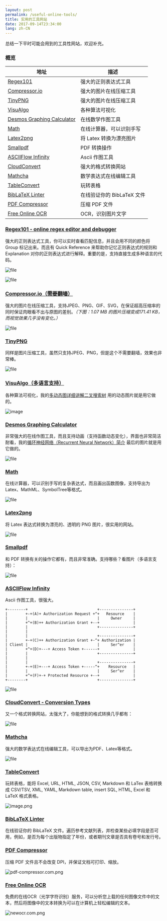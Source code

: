 ```yaml
---
layout: post
permalink: /useful-online-tools/
title: 实用的工具网站
date: 2017-09-14T23:34:00
lang: zh-CN
---
```


总结一下平时可能会用到的工具性网站，欢迎补充。

### 概览

| 地址                                            | 描述 |
| ----------------------------------------------- | ---- |
| [Regex101](https://regex101.com)                | 强大的正则表达式工具 |
| [Compressor.io](https://compressor.io/compress) | 强大的图片在线压缩工具 |
| [TinyPNG](https://tinypng.com/)                 | 强大的图片在线压缩工具 |
| [VisuAlgo](https://visualgo.net/) | 各种算法可视化 |
|[Desmos Graphing Calculator](https://www.desmos.com/calculator)|在线数学作图工具|
|[Math](https://webdemo.myscript.com/views/math.html)|在线计算器，可以识别手写|
|[Latex2png](http://latex2png.com/)|将 Latex 转换为漂亮图片|
|[Smallpdf](https://smallpdf.com/)|PDF 转换操作|
|[ASCIIFlow Infinity](http://asciiflow.com/)|Ascii 作图工具|
|[CloudConvert](https://cloudconvert.com/formats)|强大的格式转换网站|
|[Mathcha](https://www.mathcha.io/editor)|数学表达式在线编辑工具|
|[TableConvert](https://tableconvert.com/)|玩转表格|
|[BibLaTeX Linter](https://biblatex-linter.herokuapp.com/)|在线验证你的 BibLaTeX 文件|
|[PDF Compressor](https://pdfcompressor.com/)|压缩 PDF 文件|
|[Free Online OCR](https://www.newocr.com/)|OCR，识别图片文字|

### [Regex101 - online regex editor and debugger](https://regex101.com)

强大的正则表达式工具，你可以实时查看匹配信息，并且会用不同的颜色将 Group 标记出来。而且有 Quick Reference 来帮助你记忆正则表达式的规则和 Explanation 对你的正则表达式进行解释。重要的是，支持直接生成多种语言的代码。

![file](https://static.lufficc.com/image/5E2bdKG0jNHNaVBXKF5l2nhaL2TwO20gcfWxPYtW.png)

![file](https://static.lufficc.com/image/nb0tYuKUkApRYGI78AqWjFPCpjkPdTYIC0FNFciz.png)


### [Compressor.io（~~需要翻墙~~）](https://compressor.io/compress)

强大的图片在线压缩工具，支持JPEG、PNG、GIF、SVG，在保证超高压缩率的同时保证肉眼看不出与原图的差别。*（下图：1.07 MB 的图片压缩变成171.41 KB，而视觉效果几乎没有变化。）*

![file](https://static.lufficc.com/image/sYA4z2YDe7askf7w5geKbAC1ONqEMgLDjVz4HQB1.png)


### [TinyPNG](https://tinypng.com/)

同样是图片压缩工具，虽然只支持JPEG、PNG，但是这个不需要翻墙，效果也非常棒。

![file](https://static.lufficc.com/image/h27FgmejuOpqdu0kapgwgIU3nMV4ducDZGuCfb3i.png)


### [VisuAlgo（多语言支持）](https://visualgo.net)

各种算法可视化，我的[多动态图详细讲解二叉搜索树](https://lufficc.com/blog/binary-search-tree) 用的动态图片就是用它做的。

![image](https://static.lufficc.com/image/48ecb1feea1b39d7b9512e6a4b9a1241.gif)


### [Desmos Graphing Calculator](https://www.desmos.com/calculator)

非常强大的在线作图工具，而且支持动画（支持函数动态变化），界面也非常简洁耐看，我的[循环神经网络（Recurrent Neural Network）简介](https://lufficc.com/blog/an-introduction-of-recurrent-neural-network-and-difference-between-traditional-neural-network) 最后的图片就是用它做的。

![file](https://static.lufficc.com/image/8ek49dPADkzR0Tw6dVm8VMPjJpmEvNUmwE2mZMlm.png)

### [Math](https://webdemo.myscript.com/views/math.html)

在线计算器，可以识别手写的复杂表达式，而且画出函数图像，支持导出为Latex、MathML、SymbolTree等格式。

![file](https://static.lufficc.com/image/yiUPCtCuwO2wJgkKRjxgCTh9ZYLKBm5ftnJHOOcG.gif)

### [Latex2png](http://latex2png.com/)

将 Latex 表达式转换为漂亮的、透明的 PNG 图片，很实用的网站。

![file](https://static.lufficc.com/image/0wNu0lBO5rQgN7wx4cRuPqvH7HTtuLiFf76sgUWF.png)

### [Smallpdf](https://smallpdf.com/)

和 PDF 转换有关的操作它都有，而且非常准确。支持哪些？看图片（多语言支持）：

![file](https://static.lufficc.com/image/wg8BOOOe9lGZFvUBG5XICicjX8f1D0Jin6yoMJfT.png)

### [ASCIIFlow Infinity](http://asciiflow.com/)

Ascii 作图工具，很强大。
```
+--------+                               +---------------+
|        +-+(A)+ Authorization Request +^+   Resource    |
|        |                               |     Owner     |
|        +^+(B)++ Authorization Grant +--+               |
|        |                               +---------------+
|        |
|        |                               +---------------+
|        +-+(C)++ Authorization Grant +-^+ Authorization |
| Client |                               |     Ser^er    |
|        +^+(D)+---+ Access Token +------+               |
|        |                               +---------------+
|        |
|        |                               +---------------+
|        +-+(E)+---+ Access Token +-----^+    Resource   |
|        |                               |     Ser^er    |
|        +^+(F)+-+ Protected Resource +--+               |
+--------+                               +---------------+

```
![file](https://static.lufficc.com/image/3p6wqqPU15HD2rbx5fPhNKwtKo1WnTjQa9ZGk9rv.png)

### [CloudConvert - Conversion Types](https://cloudconvert.com/formats)

又一个格式转换网站，太强大了，你能想到的格式转换几乎都有：

![file](https://static.lufficc.com/image/ERHaI5ZaoGyMuCiXITQztEhz1ghl9GkM2WZdINgB.png)

### [Mathcha](https://www.mathcha.io/editor)

强大的数学表达式在线编辑工具，可以导出为PDF、Latex等格式。

![file](https://static.lufficc.com/image/BxShhYw7Sh0JxYYUE7sGs8AyT83LEiw3zPsqoaPq.png)

### [TableConvert](https://tableconvert.com/)

玩转表格，能将 Excel, URL, HTML, JSON, CSV, Markdown 和 LaTex 表格转换成 CSV/TSV, XML, YAML, Markdown table, insert SQL, HTML, Excel 和 LaTeX 格式表格。

![image.png](https://static.lufficc.com/2020/07/17/fb2f652ce21b216e.png)

### [BibLaTeX Linter](https://biblatex-linter.herokuapp.com/)

在线验证你的 BibLaTeX 文件。遍历参考文献列表，并检查某些必填字段是否可用，例如，是否为每个出版物指定了年份，或者期刊文章是否具有卷号和发行号。

### [PDF Compressor](https://pdfcompressor.com/)

压缩 PDF 文件且不会改变 DPI，并保证文档可打印、缩放。

![pdf-compressor.com.png](https://static.lufficc.com/2020/07/17/9f24715164ab485c.png)

### [Free Online OCR](https://www.newocr.com/)

免费的在线OCR（光学字符识别）服务，可以分析您上载的任何图像文件中的文本，然后将图像中的文本转换为可以在计算机上轻松编辑的文本。

![newocr.com.png](https://static.lufficc.com/2020/07/17/3d0d921a8ab3a0f5.png)

